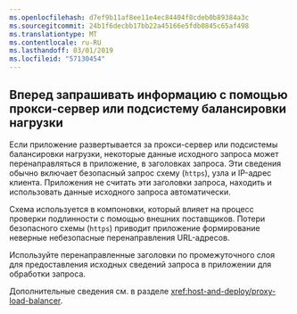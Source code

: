 ```yaml
---
ms.openlocfilehash: d7ef9b11af8ee11e4ec84404f8cdeb0b89384a3c
ms.sourcegitcommit: 24b1f6decbb17bb22a45166e5fdb0845c65af498
ms.translationtype: MT
ms.contentlocale: ru-RU
ms.lasthandoff: 03/01/2019
ms.locfileid: "57130454"
---
```

## <a name="forward-request-information-with-a-proxy-or-load-balancer"></a>Вперед запрашивать информацию с помощью прокси-сервер или подсистему балансировки нагрузки

Если приложение развертывается за прокси-сервер или подсистемы балансировки нагрузки, некоторые данные исходного запроса может перенаправляться в приложение, в заголовках запроса. Эти сведения обычно включает безопасный запрос схему (`https`), узла и IP-адрес клиента. Приложения не считать эти заголовки запроса, находить и использовать данные исходного запроса автоматически.

Схема используется в компоновки, который влияет на процесс проверки подлинности с помощью внешних поставщиков. Потери безопасного схемы (`https`) приводит приложение формирование неверные небезопасные перенаправления URL-адресов.

Используйте перенаправленные заголовки по промежуточного слоя для предоставления исходных сведений запроса в приложении для обработки запроса.

Дополнительные сведения см. в разделе <xref:host-and-deploy/proxy-load-balancer>.

